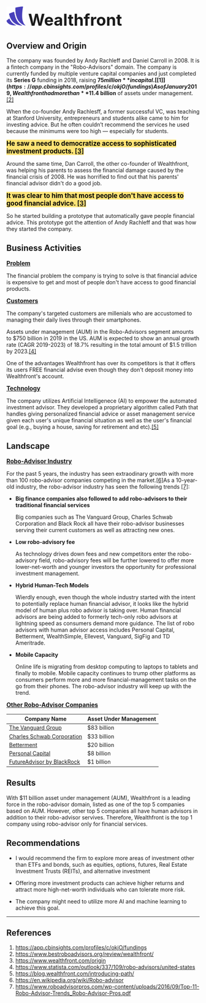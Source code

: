 #  <img src="images/1280px-Wealthfront_Logo.svg.png" alt="logo" title="a logo" width="50" height="50" /> <span style="font-size:1.5em;font-weight:bold">Wealthfront</span> 

## **Overview and Origin**
The company was founded by Andy Rachleff and Daniel Carroll in 2008. It is a  fintech company in the "Robo-Advisors" domain. The company is  currently funded by multiple venture capital companies and just completed its **Series G** funding in 2018, raising **$75 million** in capital.[[1]](https://app.cbinsights.com/profiles/c/okjO/fundings) As of January 2019,Wealthfront had more than **$11.4 billion** of assets under management.[[2]](https://www.bestroboadvisors.org/review/wealthfront/)

When the co-founder Andy Rachlesff, a former successful VC, was teaching at Stanford University, entrepreneurs and students alike came to him for investing advice. But he often couldn’t recommend the services he used because the minimums were too high — especially for students.


<span style="font-size:1.2em;font-weight:bold;background-color:rgba(255, 224, 102,0.9);color:Black">He saw a need to democratize access to sophisticated investment products. [[3]](https://www.wealthfront.com/origin)</span>

Around the same time, Dan Carroll, the other co-founder of Wealthfront, was helping his parents to assess the financial damage caused by the financial crisis of 2008. He was horrified to find out that his parents' financial advisor didn't do a good job.

<span style="font-size:1.2em;font-weight:bold;background-color:rgba(255, 224, 102,0.9);color:Black">It was clear to him that most people don't have access to good financial advice. [[3]](https://www.wealthfront.com/origin)</span>

So he started building a prototype that automatically gave people financial advice. This prototype got the attention of Andy Rachleff and that was how they started the company.


## **Business Activities**
<u style="font-size:1.1em">**Problem**</u>

The financial problem the company is trying to solve is that financial advice is expensive to get and most of people don't have access to good financial products. 

<u style="font-size:1.1em">**Customers**</u>

The company's targeted customers are millenials who are accustomed to managing their daily lives through their smartphones. 

Assets under management (AUM) in the Robo-Advisors segment amounts to $750 billion in 2019 in the US. AUM is expected to show an annual growth rate (CAGR 2019-2023) of 18.7% resulting in the total amount of $1.5 trillion by 2023.[[4]](https://www.statista.com/outlook/337/109/robo-advisors/united-states)

One of the advantages Wealthfront has over its competitors is that it offers its users FREE financial advise even though they don't deposit money into Wealthfront's account. 

<u style="font-size:1.1em">**Technology**</u>

The company utilizes Artificial Intelligenece (AI) to empower the automated investment advisor. They developed a proprietary algorithm called Path that handles giving personalized financial advice or asset management service given each user's unique financial situation as well as the user's financial goal (e.g., buying a house, saving for retirement and etc).[[5]](https://blog.wealthfront.com/introducing-path/)

## **Landscape**
<u style="font-size:1.1em">**Robo-Advisor Industry**</u>

For the past 5 years, the industry has seen extraodinary growth with more than 100 robo-advisor companies competing in the market.[[6]](https://en.wikipedia.org/wiki/Robo-advisor)As a 10-year-old industry, the robo-advisor industry has seen the following trends [[7]](https://www.roboadvisorpros.com/wp-content/uploads/2016/09/Top-11-Robo-Advisor-Trends_Robo-Advisor-Pros.pdf):

* **Big finance companies also followed to add robo-advisors to their traditional financial services**

    Big companies such as The Vanguard Group, Charles Schwab Corporation and Black Rock all have their robo-advisor businesses serving their current customers as well as attracting new ones.

* **Low robo-advisory fee**

    As technology drives down fees and new competitors enter the robo-advisory field, robo-advisory fees will be further lowered to offer more lower-net-worth and younger investors  the opportunity for professional investment management. 

* **Hybrid Human-Tech Models**

    Wierdly enough, even though the whole industry started with the intent to potentially replace human financial advisor, it looks like the hybrid model of human plus robo advisor is taking over. Human financial advisors are being added to formerly tech-only robo advisors at lightning speed as consumers demand more guidance. The list of robo advisors with human advisor access includes Personal Capital, Betterment, WealthSimple, Ellevest, Vanguard, SigFig and TD Ameritrade.

* **Mobile Capacity**

    Online life is migrating from desktop computing to laptops to tablets and finally to mobile. Mobile capacity continues to trump other platforms as consumers perform more and more financial-management tasks on the go from their phones. The robo-advisor industry will keep up with the trend.

<u style="font-size:1.1em">**Other Robo-Advisor Companies**</u>

| Company Name| Asset Under Management |
| ------ | -------- |
| [The Vanguard Group](https://investor.vanguard.com/advice/personal-advisor) | $83 billion |
| [Charles Schwab Corporation](https://intelligent.schwab.com/public/intelligent/home.html?gclid=CjwKCAjw-7LrBRB6EiwAhh1yX3Wf6kstTussEjsWGeWflW5iOHBUHTlgTNJJtSdl9NK68wkDVcNtxRoCW5YQAvD_BwE&src=TFY&ef_id=CjwKCAjw-7LrBRB6EiwAhh1yX3Wf6kstTussEjsWGeWflW5iOHBUHTlgTNJJtSdl9NK68wkDVcNtxRoCW5YQAvD_BwE:G:s&s_kwcid=AL!5158!3!209319881266!b!!g!!%2Bschwab%20%2Brobo%20%2Badvisors&keywordid=aud-314039084389:kwd-88755621620) | $33 billion | 
| [Betterment](https://www.betterment.com/?utm_content=14544782&segment=brand&gclid=CjwKCAjw-7LrBRB6EiwAhh1yX4TWMUu0ywDLISDkug5RGoAkekMVYZScl67DCZbykR5nr2CxbbvLrhoCiJAQAvD_BwE) | $20 billion |
| [Personal Capital](https://www.personalcapital.com/land/getStartedExtended/?cl=_k_CjwKCAjw-7LrBRB6EiwAhh1yX83B2Ly5IituW_vmvTkOA2UFlLn-vTL8wHPgOGVj68ccFyHIXsB4hRoCIEYQAvD_BwE_k_&c3apiks=kwd-1977342457&utm_medium=cpc&utm_source=google&utm_campaign=Google_Search_Brand_Brand&utm_content=personal%20capital%20-%20exact&gclid=CjwKCAjw-7LrBRB6EiwAhh1yX83B2Ly5IituW_vmvTkOA2UFlLn-vTL8wHPgOGVj68ccFyHIXsB4hRoCIEYQAvD_BwE) | $8 billion |
| [FutureAdvisor by BlackRock](https://www.futureadvisor.com/) | $1 billion |

## **Results**

With $11 billion asset under management (AUM), Wealthfront is a leading force in the robo-advisor domain, listed as one of the top 5 companies based on AUM. However, other top 5 companies all have human advisors in addition to their robo-advisor servives. Therefore, Wealthfront is the top 1 company using robo-advisor only for financial services. 

## **Recommendations**
* I would recommend the firm to explore more areas of investment other than ETFs and bonds, such as equities, options, futures, Real Estate Investment Trusts (REITs), and alternative investment

* Offering more investment products can achieve higher returns and attract more high-net-worth individuals who can tolerate more risk. 

* The company might need to utilize more AI and machine learning to achieve this goal.
------
## **References**
1. https://app.cbinsights.com/profiles/c/okjO/fundings
2. https://www.bestroboadvisors.org/review/wealthfront/
3. https://www.wealthfront.com/origin 
4. https://www.statista.com/outlook/337/109/robo-advisors/united-states
5. https://blog.wealthfront.com/introducing-path/
6. https://en.wikipedia.org/wiki/Robo-advisor
7. https://www.roboadvisorpros.com/wp-content/uploads/2016/09/Top-11-Robo-Advisor-Trends_Robo-Advisor-Pros.pdf


